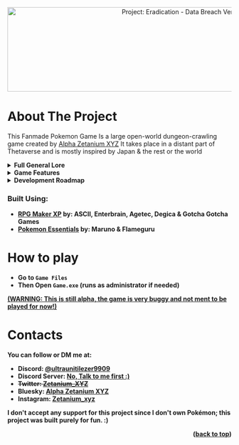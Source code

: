 <a name="sky"></a>
<div align="center"><img src="https://i.imgur.com/WyRu15A.png" alt="Project: Eradication - Data Breach Version" width="776" height="190" ></div>

<!-- ABOUT THE PROJECT -->
# About The Project
This Fanmade Pokemon Game Is a large open-world dungeon-crawling game created by [Alpha Zetanium XYZ](https://github.com/UltraUnitilezer9909) It takes place in a distant part of Thetaverse and is mostly inspired by Japan & the rest or the world

<details>
  <summary><b>Full General Lore<b></summary>

  > - The Aether Foundation created an artificial Pokémon named "Xianimon" to cure injured Pokémon from Earth and other factions. Despite using genes from powerful Pokémon and all available knowledge, the project failed due to lack of potential and budget. Abandoned by the team, Xianimon developed self-awareness while contained. A breach occurred, and despite efforts to contain it, Xianimon's unstable genes caused rapid evolution. With the ability to distort space-time, it became a universal threat. Recognizing this, every faction united to stop the escaped Xianimon, now known as "Ahraxia."
</details>
<details>
  <summary><b>Game Features</b></summary>

  > - Embark into an open-world adventure! 
  > - Survive in the breathtaking world of Thetaverse
  > - Dive into thrilling Multiplayer (if we can swing it!) Singleplayer action!
  > - Show what you can do & reach the hishest sky in Rank mode!
  > - Experience a Pokémon Mystery Dungeon-style gameplay!
  > - Fight Pokémons from Gen 1 to 9!
  > - Discover new 500+ unique Pokémon & Xianimon forms!
  > - Immerse yourself in an engaging Campaign mode!
  > - Enjoy detailed overworld animations & much more!
</details>

<details>
  <summary><b>Development Roadmap</b></summary>
  <div align="center"><img src="https://i.imgur.com/7rVrG5g.png" alt="Proj: Era Dev Map" width="776" height="760" ></div>
</details>

<!-- BUILD WITH -->
### Built Using:

* [RPG Maker XP](<https://www.rpgmakerweb.com/products/rpg-maker-xp>) by: ASCII, Enterbrain, Agetec, Degica & Gotcha Gotcha Games
* [Pokemon Essentials](<https://github.com/Maruno17/pokemon-essentials>) by: Maruno & Flameguru

# How to play
- Go to `Game Files`
- Then Open `Game.exe` (runs as administrator if needed)
<p><b><u>(WARNING: This is still alpha, the game is very buggy and not ment to be played for now!)</b></u></p>

<!-- CONTACT -->
# Contacts
<p>You can follow or DM me at:</p>

- Discord: [@ultraunitilezer9909](https://discord.com/)
- Discord Server: [No, Talk to me first :)](https://discord.com)
- ~~Twitter: [Zetanium_XYZ](https://x.com/@zetaniumxyz)~~
- Bluesky: [Alpha Zetanium XYZ](https://bsky.app/profile/zetaniumxyz.bsky.social)
- Instagram: [Zetanium_xyz](https://www.instagram.com/zetanium_xyz/)
<p>I don't accept any support for this project since I don't own Pokémon; this project was built purely for fun. :)</p>
<p align="right">(<a href="#sky">back to top</a>)</p>